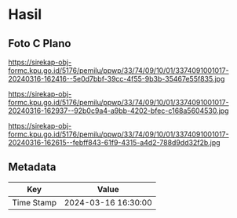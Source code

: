# Hasil

## Foto C Plano

https://sirekap-obj-formc.kpu.go.id/5176/pemilu/ppwp/33/74/09/10/01/3374091001017-20240316-162416--5e0d7bbf-39cc-4f55-9b3b-35467e55f835.jpg

https://sirekap-obj-formc.kpu.go.id/5176/pemilu/ppwp/33/74/09/10/01/3374091001017-20240316-162937--92b0c9a4-a9bb-4202-bfec-c168a5604530.jpg

https://sirekap-obj-formc.kpu.go.id/5176/pemilu/ppwp/33/74/09/10/01/3374091001017-20240316-162615--febff843-61f9-4315-a4d2-788d9dd32f2b.jpg


## Metadata

| Key        | Value               |
| ---------- | ------------------- |
| Time Stamp | 2024-03-16 16:30:00 |



